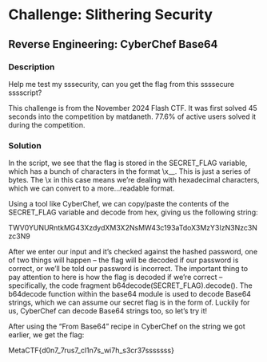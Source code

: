 # Challenge: Slithering Security

## Reverse Engineering: CyberChef Base64

### Description

Help me test my sssecurity, can you get the flag from this ssssecure sssscript?

This challenge is from the November 2024 Flash CTF. It was first solved 45 seconds into the competition by matdaneth. 77.6% of active users solved it during the competition.

### Solution

In the script, we see that the flag is stored in the SECRET_FLAG variable, which has a bunch of characters in the format \x__. This is just a series of bytes. The \x in this case means we’re dealing with hexadecimal characters, which we can convert to a more…readable format.

Using a tool like CyberChef, we can copy/paste the contents of the SECRET_FLAG variable and decode from hex, giving us the following string:

TWV0YUNURntkMG43XzdydXM3X2NsMW43c193aTdoX3MzY3IzN3Nzc3Nzc3N9

After we enter our input and it’s checked against the hashed password, one of two things will happen – the flag will be decoded if our password is correct, or we’ll be told our password is incorrect. The important thing to pay attention to here is how the flag is decoded if we’re correct – specifically, the code fragment b64decode(SECRET_FLAG).decode(). The b64decode function within the base64 module is used to decode Base64 strings, which we can assume our secret flag is in the form of. Luckily for us, CyberChef can decode Base64 strings too, so let’s try it!

After using the “From Base64” recipe in CyberChef on the string we got earlier, we get the flag:

MetaCTF{d0n7_7rus7_cl1n7s_wi7h_s3cr37sssssss}
